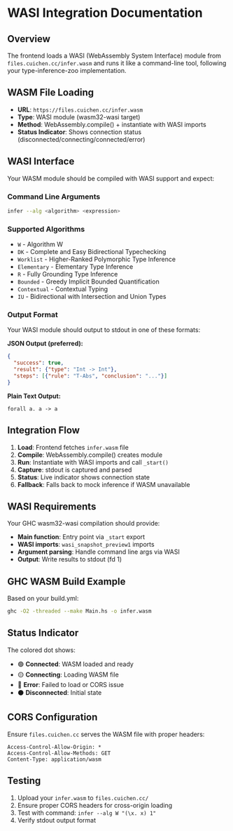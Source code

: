 # WASI Integration Documentation

## Overview
The frontend loads a WASI (WebAssembly System Interface) module from `files.cuichen.cc/infer.wasm` and runs it like a command-line tool, following your type-inference-zoo implementation.

## WASM File Loading
- **URL**: `https://files.cuichen.cc/infer.wasm`
- **Type**: WASI module (wasm32-wasi target)
- **Method**: WebAssembly.compile() + instantiate with WASI imports
- **Status Indicator**: Shows connection status (disconnected/connecting/connected/error)

## WASI Interface
Your WASM module should be compiled with WASI support and expect:

### Command Line Arguments
```bash
infer --alg <algorithm> <expression>
```

### Supported Algorithms
- `W` - Algorithm W
- `DK` - Complete and Easy Bidirectional Typechecking
- `Worklist` - Higher-Ranked Polymorphic Type Inference
- `Elementary` - Elementary Type Inference
- `R` - Fully Grounding Type Inference
- `Bounded` - Greedy Implicit Bounded Quantification
- `Contextual` - Contextual Typing
- `IU` - Bidirectional with Intersection and Union Types

### Output Format
Your WASI module should output to stdout in one of these formats:

**JSON Output (preferred):**
```json
{
  "success": true,
  "result": {"type": "Int -> Int"},
  "steps": [{"rule": "T-Abs", "conclusion": "..."}]
}
```

**Plain Text Output:**
```
forall a. a -> a
```

## Integration Flow
1. **Load**: Frontend fetches `infer.wasm` file
2. **Compile**: WebAssembly.compile() creates module
3. **Run**: Instantiate with WASI imports and call `_start()`
4. **Capture**: stdout is captured and parsed
5. **Status**: Live indicator shows connection state
6. **Fallback**: Falls back to mock inference if WASM unavailable

## WASI Requirements
Your GHC wasm32-wasi compilation should provide:
- **Main function**: Entry point via `_start` export
- **WASI imports**: `wasi_snapshot_preview1` imports
- **Argument parsing**: Handle command line args via WASI
- **Output**: Write results to stdout (fd 1)

## GHC WASM Build Example
Based on your build.yml:
```bash
ghc -O2 -threaded --make Main.hs -o infer.wasm
```

## Status Indicator
The colored dot shows:
- 🟢 **Connected**: WASM loaded and ready
- 🟡 **Connecting**: Loading WASM file
- 🔴 **Error**: Failed to load or CORS issue
- ⚫ **Disconnected**: Initial state

## CORS Configuration
Ensure `files.cuichen.cc` serves the WASM file with proper headers:
```
Access-Control-Allow-Origin: *
Access-Control-Allow-Methods: GET
Content-Type: application/wasm
```

## Testing
1. Upload your `infer.wasm` to `files.cuichen.cc/`
2. Ensure proper CORS headers for cross-origin loading
3. Test with command: `infer --alg W "(\x. x) 1"`
4. Verify stdout output format
